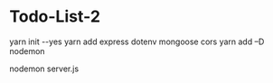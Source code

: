 # Todo-List-2

yarn init --yes
yarn add express dotenv mongoose cors
yarn add –D nodemon

nodemon server.js
